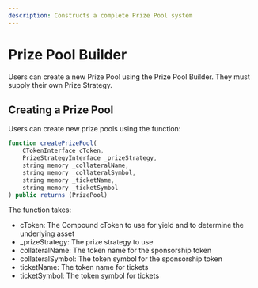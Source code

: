 ```yaml
---
description: Constructs a complete Prize Pool system
---
```


# Prize Pool Builder

Users can create a new Prize Pool using the Prize Pool Builder.  They must supply their own Prize Strategy.

## Creating a Prize Pool

Users can create new prize pools using the function:

```javascript
function createPrizePool(
    CTokenInterface cToken,
    PrizeStrategyInterface _prizeStrategy,
    string memory _collateralName,
    string memory _collateralSymbol,
    string memory _ticketName,
    string memory _ticketSymbol
) public returns (PrizePool)
```

The function takes:

* cToken: The Compound cToken to use for yield and to determine the underlying asset
* \_prizeStrategy: The prize strategy to use
* collateralName: The token name for the sponsorship token
* collateralSymbol: The token symbol for the sponsorship token
* ticketName: The token name for tickets
* ticketSymbol: The token symbol for tickets

